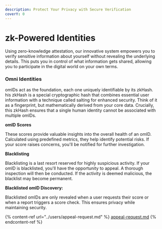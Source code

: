 ```yaml
---
description: Protect Your Privacy with Secure Verification
coverY: 0
---
```


# zk-Powered Identities

Using zero-knowledge attestation, our innovative system empowers you to verify sensitive information about yourself without revealing the underlying details. This puts you in control of what information gets shared, allowing you to participate in the digital world on your own terms.

### Omni Identities

omIDs act as the foundation, each one uniquely identifiable by its zkHash. his zkHash is a special cryptographic hash that combines essential user information with a technique called salting for enhanced security. Think of it as a fingerprint, but mathematically derived from your core data. Crucially, this zkHash ensures that a single human identity cannot be associated with multiple omIDs.

**omID Scores**

These scores provide valuable insights into the overall health of an omID. Calculated using predefined metrics, they help identify potential risks. If your score raises concerns, you'll be notified for further investigation.

**Blacklisting**

Blacklisting is a last resort reserved for highly suspicious activity. If your omID is blacklisted, you'll have the opportunity to appeal. A thorough inspection will then be conducted. If the activity is deemed malicious, the blacklist may become permanent.

**Blacklisted omID Discovery:**

Blacklisted omIDs are only revealed when a user requests their score or when a report triggers a score check. This ensures privacy while maintaining security.

{% content-ref url="../users/appeal-request.md" %}
[appeal-request.md](../users/appeal-request.md)
{% endcontent-ref %}
